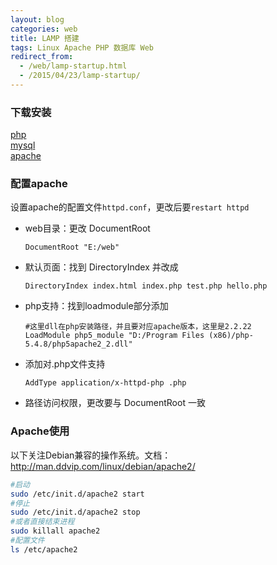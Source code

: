 ```yaml
---
layout: blog
categories: web
title: LAMP 搭建
tags: Linux Apache PHP 数据库 Web
redirect_from:
  - /web/lamp-startup.html
  - /2015/04/23/lamp-startup/
---
```


### 下载安装

[php](http://www.php.net)  
[mysql](http://httpd.apache.org)  
[apache](http://www.mysql.com/)  

### 配置apache

设置apache的配置文件`httpd.conf`，更改后要`restart httpd`

* web目录：更改 DocumentRoot 

    ```
    DocumentRoot "E:/web" 
    ```
    
* 默认页面：找到 DirectoryIndex 并改成

    ```
    DirectoryIndex index.html index.php test.php hello.php
    ```
    
* php支持：找到loadmodule部分添加

    ```
    #这里dll在php安装路径，并且要对应apache版本，这里是2.2.22
    LoadModule php5_module "D:/Program Files (x86)/php-5.4.8/php5apache2_2.dll"
    ```
    
* 添加对.php文件支持

    ```
    AddType application/x-httpd-php .php 
    ```
    
* 路径访问权限，更改要与 DocumentRoot 一致

### Apache使用

以下关注Debian兼容的操作系统。文档：http://man.ddvip.com/linux/debian/apache2/
	
```bash	
#启动
sudo /etc/init.d/apache2 start
#停止
sudo /etc/init.d/apache2 stop
#或者直接结束进程
sudo killall apache2
#配置文件
ls /etc/apache2
```
